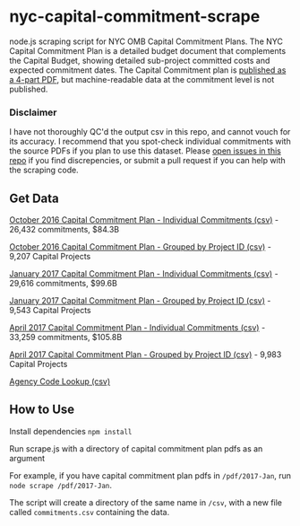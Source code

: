# nyc-capital-commitment-scrape

node.js scraping script for NYC OMB Capital Commitment Plans.  The NYC Capital Commitment Plan is a detailed budget document that complements the Capital Budget, showing detailed sub-project committed costs and expected commitment dates.  The Capital Commitment plan is [published as a 4-part PDF](http://www1.nyc.gov/site/omb/publications/finplan01-17.page), but machine-readable data at the commitment level is not published.

### Disclaimer
I have not thoroughly QC'd the output csv in this repo, and cannot vouch for its accuracy.  I recommend that you spot-check individual commitments with the source PDFs if you plan to use this dataset.  Please [open issues in this repo](https://github.com/chriswhong/nyc-capital-commitment-scrape/issues) if you find discrepencies, or submit a pull request if you can help with the scraping code.

## Get Data
[October 2016 Capital Commitment Plan - Individual Commitments (csv)](https://raw.githubusercontent.com/chriswhong/nyc-capital-commitment-scrape/master/csv/2016-Oct/commitments.csv) - 26,432 commitments, $84.3B

[October 2016 Capital Commitment Plan - Grouped by Project ID (csv)](https://raw.githubusercontent.com/chriswhong/nyc-capital-commitment-scrape/master/csv/2016-Oct/projects.csv) - 9,207 Capital Projects


[January 2017 Capital Commitment Plan - Individual Commitments (csv)](https://raw.githubusercontent.com/chriswhong/nyc-capital-commitment-scrape/master/csv/2017-Jan/commitments.csv) - 29,616 commitments, $99.6B

[January 2017 Capital Commitment Plan - Grouped by Project ID (csv)](https://raw.githubusercontent.com/chriswhong/nyc-capital-commitment-scrape/master/csv/2017-Jan/projects.csv) - 9,543 Capital Projects


[April 2017 Capital Commitment Plan - Individual Commitments (csv)](https://raw.githubusercontent.com/chriswhong/nyc-capital-commitment-scrape/master/csv/2017-Apr/commitments.csv) - 33,259 commitments, $105.8B

[April 2017 Capital Commitment Plan - Grouped by Project ID (csv)](https://raw.githubusercontent.com/chriswhong/nyc-capital-commitment-scrape/master/csv/2017-Apr/projects.csv) - 9,983 Capital Projects

[Agency Code Lookup (csv)](https://raw.githubusercontent.com/chriswhong/nyc-capital-commitment-scrape/master/csv/agencies.csv)
## How to Use

Install dependencies `npm install`

Run scrape.js with a directory of capital commitment plan pdfs as an argument

For example, if you have capital commitment plan pdfs in `/pdf/2017-Jan`, run `node scrape /pdf/2017-Jan`.

The script will create a directory of the same name in `/csv`, with a new file called `commitments.csv` containing the data.
